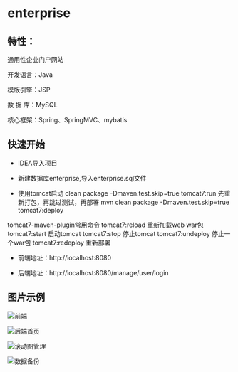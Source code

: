 # enterprise
## 特性：

通用性企业门户网站

开发语言：Java

模版引擎：JSP

数 据 库：MySQL

核心框架：Spring、SpringMVC、mybatis

## 快速开始

* IDEA导入项目

* 新建数据库enterprise,导入enterprise.sql文件

* 使用tomcat启动   clean package -Dmaven.test.skip=true tomcat7:run
先重新打包，再跳过测试，再部署 mvn clean package -Dmaven.test.skip=true tomcat7:deploy

tomcat7-maven-plugin常用命令
tomcat7:reload 重新加载web war包
tomcat7:start 启动tomcat
tomcat7:stop 停止tomcat
tomcat7:undeploy 停止一个war包
tomcat7:redeploy 重新部署


* 前端地址：http://localhost:8080

* 后端地址：http://localhost:8080/manage/user/login

## 图片示例

![前端](https://raw.githubusercontent.com/a695979515/enterprise/master/src/main/webapp/attached/image/%E5%89%8D%E7%AB%AF.png)

![后端首页](https://raw.githubusercontent.com/a695979515/enterprise/master/src/main/webapp/attached/image/%E5%90%8E%E5%8F%B0%E7%AE%A1%E7%90%86%E4%B8%BB%E9%A1%B5.png)

![滚动图管理](https://raw.githubusercontent.com/a695979515/enterprise/master/src/main/webapp/attached/image/%E6%BB%9A%E5%8A%A8%E5%9B%BE%E7%89%87%E7%AE%A1%E7%90%86.png)

![数据备份](https://raw.githubusercontent.com/a695979515/enterprise/master/src/main/webapp/attached/image/%E6%95%B0%E6%8D%AE%E5%A4%87%E4%BB%BD.png)

